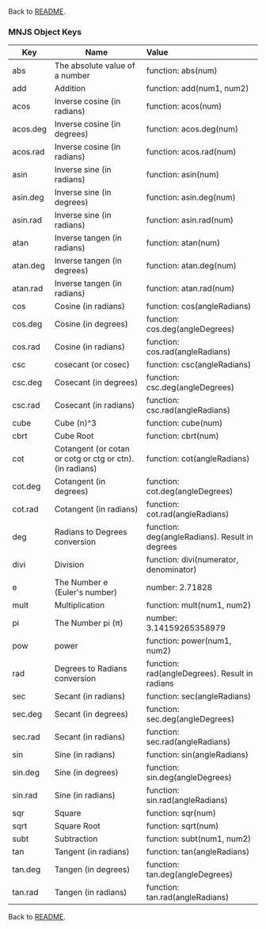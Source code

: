Back to [README](https://github.com/dr-montasir/mnjs/blob/master/README.md).

### MNJS Object Keys

| Key      | Name                                                     | Value                                           |
| -------- | -------------------------------------------------------- | :---------------------------------------------- |
| abs      | The absolute value of a number                           | function:  abs(num)                             |
| add      | Addition                                                 | function:  add(num1, num2)                      |
| acos     | Inverse cosine (in radians)                              | function:  acos(num)                            |
| acos.deg | Inverse cosine (in degrees)                              | function:  acos.deg(num)                        |
| acos.rad | Inverse cosine (in radians)                              | function:  acos.rad(num)                        |
| asin     | Inverse sine (in radians)                                | function:  asin(num)                            |
| asin.deg | Inverse sine (in degrees)                                | function:  asin.deg(num)                        |
| asin.rad | Inverse sine (in radians)                                | function:  asin.rad(num)                        |
| atan     | Inverse tangen (in radians)                              | function:  atan(num)                            |
| atan.deg | Inverse tangen (in degrees)                              | function:  atan.deg(num)                        |
| atan.rad | Inverse tangen (in radians)                              | function:  atan.rad(num)                        |
| cos      | Cosine (in radians)                                      | function:  cos(angleRadians)                    |
| cos.deg  | Cosine (in degrees)                                      | function:  cos.deg(angleDegrees)                |
| cos.rad  | Cosine (in radians)                                      | function:  cos.rad(angleRadians)                |
| csc      | cosecant (or cosec)                                      | function:  csc(angleRadians)                    |
| csc.deg  | Cosecant (in degrees)                                    | function: csc.deg(angleDegrees)                 |
| csc.rad  | Cosecant (in radians)                                    | function:  csc.rad(angleRadians)                |
| cube     | Cube (n)^3                                               | function:  cube(num)                            |
| cbrt     | Cube Root                                                | function:  cbrt(num)                            |
| cot      | Cotangent (or cotan or cotg or ctg or ctn). (in radians) | function:  cot(angleRadians)                    |
| cot.deg  | Cotangent (in degrees)                                   | function:  cot.deg(angleDegrees)                |
| cot.rad  | Cotangent (in radians)                                   | function:  cot.rad(angleRadians)                |
| deg      | Radians to Degrees conversion                            | function: deg(angleRadians).  Result in degrees |
| divi     | Division                                                 | function:  divi(numerator, denominator)         |
| e        | The Number e (Euler's number)                            | number:  2.71828                                |
| mult     | Multiplication                                           | function:  mult(num1, num2)                     |
| pi       | The Number pi (π)                                        | number:  3.14159265358979                       |
| pow      | power                                                    | function:  power(num1, num2)                    |
| rad      | Degrees to Radians conversion                            | function: rad(angleDegrees).  Result in radians |
| sec      | Secant (in radians)                                      | function:  sec(angleRadians)                    |
| sec.deg  | Secant (in degrees)                                      | function:  sec.deg(angleDegrees)                |
| sec.rad  | Secant (in radians)                                      | function:  sec.rad(angleRadians)                |
| sin      | Sine (in radians)                                        | function:  sin(angleRadians)                    |
| sin.deg  | Sine (in degrees)                                        | function:  sin.deg(angleDegrees)                |
| sin.rad  | Sine (in radians)                                        | function:  sin.rad(angleRadians)                |
| sqr      | Square                                                   | function:  sqr(num)                             |
| sqrt     | Square Root                                              | function:  sqrt(num)                            |
| subt     | Subtraction                                              | function:  subt(num1, num2)                     |
| tan      | Tangent (in radians)                                     | function:  tan(angleRadians)                    |
| tan.deg  | Tangen (in degrees)                                      | function:  tan.deg(angleDegrees)                |
| tan.rad  | Tangen (in radians)                                      | function:  tan.rad(angleRadians)                |

Back to [README](https://github.com/dr-montasir/mnjs/blob/master/README.md).

